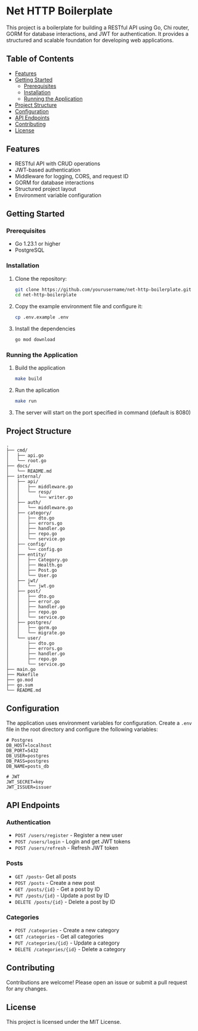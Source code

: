 # Net HTTP Boilerplate

This project is a boilerplate for building a RESTful API using Go, Chi router, GORM for database interactions, and JWT for authentication. It provides a structured and scalable foundation for developing web applications.

## Table of Contents

- [Features](#features)
- [Getting Started](#getting-started)
  - [Prerequisites](#prerequisites)
  - [Installation](#installation)
  - [Running the Application](#running-the-application)
- [Project Structure](#project-structure)
- [Configuration](#configuration)
- [API Endpoints](#api-endpoints)
- [Contributing](#contributing)
- [License](#license)

## Features

- RESTful API with CRUD operations
- JWT-based authentication
- Middleware for logging, CORS, and request ID
- GORM for database interactions
- Structured project layout
- Environment variable configuration

## Getting Started

### Prerequisites

- Go 1.23.1 or higher
- PostgreSQL

### Installation

1. Clone the repository:

   ```sh
   git clone https://github.com/yourusername/net-http-boilerplate.git
   cd net-http-boilerplate
   ```
2. Copy the example environment file and configure it:
    ```sh
    cp .env.example .env
    ```
3. Install the dependencies
    ```sh
    go mod download
    ```

### Running the Application

1. Build the application
    ```sh
    make build
    ```
2. Run the aplication 
    ```sh
    make run
    ```
3. The server will start on the port specified in command (default is 8080)

## Project Structure
```
.
├── cmd/
│   ├── api.go
│   └── root.go
├── docs/
│   └── README.md
├── internal/
│   ├── api/
│   │   ├── middleware.go
│   │   └── resp/
│   │       └── writer.go
│   ├── auth/
│   │   └── middleware.go
│   ├── category/
│   │   ├── dto.go
│   │   ├── errors.go
│   │   ├── handler.go
│   │   ├── repo.go
│   │   └── service.go
│   ├── config/
│   │   └── config.go
│   ├── entity/
│   │   ├── Category.go
│   │   ├── Health.go
│   │   ├── Post.go
│   │   └── User.go
│   ├── jwt/
│   │   └── jwt.go
│   ├── post/
│   │   ├── dto.go
│   │   ├── error.go
│   │   ├── handler.go
│   │   ├── repo.go
│   │   └── service.go
│   ├── postgres/
│   │   ├── gorm.go
│   │   └── migrate.go
│   └── user/
│       ├── dto.go
│       ├── errors.go
│       ├── handler.go
│       ├── repo.go
│       └── service.go
├── main.go
├── Makefile
├── go.mod
├── go.sum
└── README.md
```

## Configuration
The application uses environment variables for configuration. Create a `.env` file in the root directory and configure the following variables:
```.env
# Postgres
DB_HOST=localhost
DB_PORT=5432
DB_USER=postgres
DB_PASS=postgres
DB_NAME=posts_db

# JWT
JWT_SECRET=key
JWT_ISSUER=issuer
```

## API Endpoints

### Authentication

- `POST /users/register` - Register a new user
- `POST /users/login` - Login and get JWT tokens
- `POST /users/refresh` - Refresh JWT token

### Posts

- `GET /posts`- Get all posts
- `POST /posts` - Create a new post
- `GET /posts/{id}` - Get a post by ID
- `PUT /posts/{id}` - Update a post by ID
- `DELETE /posts/{id}` - Delete a post by ID

### Categories

- `POST /categories` - Create a new category
- `GET /categories` - Get all categories
- `PUT /categories/{id}` - Update a category
- `DELETE /categories/{id}` - Delete a category

## Contributing
Contributions are welcome! Please open an issue or submit a pull request for any changes.

## License
This project is licensed under the MIT License.